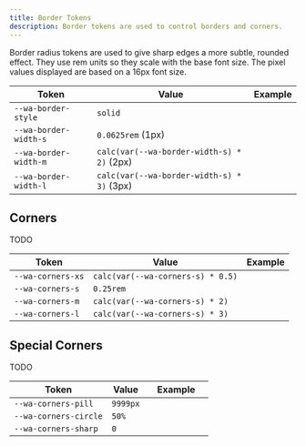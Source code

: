 ```yaml
---
title: Border Tokens
description: Border tokens are used to control borders and corners.
---
```


Border radius tokens are used to give sharp edges a more subtle, rounded effect. They use rem units so they scale with the base font size. The pixel values displayed are based on a 16px font size.

| Token                 | Value                                      | Example                                                                         |
| --------------------- | ------------------------------------------ | ------------------------------------------------------------------------------- |
| `--wa-border-style`   | `solid`                                    |                                                                                 |
| `--wa-border-width-s` | `0.0625rem` (1px)                          | <div class="border-demo" style="border-width: var(--wa-border-width-s);"></div> |
| `--wa-border-width-m` | `calc(var(--wa-border-width-s) * 2)` (2px) | <div class="border-demo" style="border-width: var(--wa-border-width-m);"></div> |
| `--wa-border-width-l` | `calc(var(--wa-border-width-s) * 3)` (3px) | <div class="border-demo" style="border-width: var(--wa-border-width-l);"></div> |

## Corners

TODO

| Token             | Value                             | Example                                                                      |
| ----------------- | --------------------------------- | ---------------------------------------------------------------------------- |
| `--wa-corners-xs` | `calc(var(--wa-corners-s) * 0.5)` | <div class="corner-demo" style="border-radius: var(--wa-corners-xs);"></div> |
| `--wa-corners-s`  | `0.25rem`                         | <div class="corner-demo" style="border-radius: var(--wa-corners-s);"></div>  |
| `--wa-corners-m`  | `calc(var(--wa-corners-s) * 2)`   | <div class="corner-demo" style="border-radius: var(--wa-corners-m);"></div>  |
| `--wa-corners-l`  | `calc(var(--wa-corners-s) * 3)`   | <div class="corner-demo" style="border-radius: var(--wa-corners-l);"></div>  |

## Special Corners

TODO

| Token                 | Value    | Example                                                                                     |
| --------------------- | -------- | ------------------------------------------------------------------------------------------- |
| `--wa-corners-pill`   | `9999px` | <div class="corner-demo" style="width: 6rem; border-radius: var(--wa-corners-pill);"></div> |
| `--wa-corners-circle` | `50%`    | <div class="corner-demo" style="border-radius: var(--wa-corners-circle);"></div>            |
| `--wa-corners-sharp`  | `0`      | <div class="corner-demo" style="border-radius: var(--wa-corners-sharp);"></div>             |
